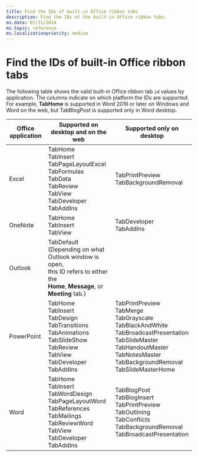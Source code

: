 ```yaml
---
title: Find the IDs of built-in Office ribbon tabs
description: Find the IDs of the built-in Office ribbon tabs.
ms.date: 07/31/2024
ms.topic: reference
ms.localizationpriority: medium
---
```


<!-- 
  This article is deliberately left out of the Office Add-ins TOC because 
  it will be moving over to the M365 doc set as soon as that is up and running. 
-->

# Find the IDs of built-in Office ribbon tabs

The following table shows the valid built-in Office ribbon tab `id` values by application. The columns indicate on which platform the IDs are supported. For example, **TabHome** is supported in Word 2016 or later on Windows and Word on the web, but TabBlogPost is supported only in Word desktop.

| Office application | Supported on desktop and on the web | Supported only on desktop |
|--------------------|--------------------------------------|---------------------------|
| Excel              | TabHome</br>TabInsert</br>TabPageLayoutExcel</br>TabFormulas</br>TabData</br>TabReview</br>TabView</br>TabDeveloper</br>TabAddIns | TabPrintPreview</br>TabBackgroundRemoval |
| OneNote            | TabHome</br>TabInsert</br>TabView | TabDeveloper</br>TabAddIns |
| Outlook            | TabDefault</br>(Depending on what Outlook window is open,</br> this ID refers to either the</br> **Home**, **Message**, or **Meeting** tab.) |                           |
| PowerPoint         | TabHome</br>TabInsert</br>TabDesign</br>TabTransitions</br>TabAnimations</br>TabSlideShow</br>TabReview</br>TabView</br>TabDeveloper</br>TabAddIns | TabPrintPreview</br>TabMerge</br>TabGrayscale</br>TabBlackAndWhite</br>TabBroadcastPresentation</br>TabSlideMaster</br>TabHandoutMaster</br>TabNotesMaster</br>TabBackgroundRemoval</br>TabSlideMasterHome |
| Word               | TabHome</br>TabInsert</br>TabWordDesign</br>TabPageLayoutWord</br>TabReferences</br>TabMailings</br>TabReviewWord</br>TabView</br>TabDeveloper</br>TabAddIns | TabBlogPost</br>TabBlogInsert</br>TabPrintPreview</br>TabOutlining</br>TabConflicts</br>TabBackgroundRemoval</br>TabBroadcastPresentation |
